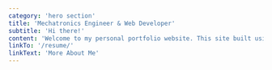 ```yaml
---
category: 'hero section'
title: 'Mechatronics Engineer & Web Developer'
subtitle: 'Hi there!'
content: 'Welcome to my personal portfolio website. This site built using ReactJS and Gatsby with Server-Side Rendering features.'
linkTo: '/resume/'
linkText: 'More About Me'
---
```

